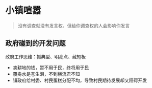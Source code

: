 # 小镇喧嚣
> 没有调查就没有发言权，但给你调查权的人会影响你发言

## 政府碰到的开发问题
政府工作思维：抓典型、明亮点、藏短板

- 卖耕地的钱，暂不用于民，终将用于民
- 覆舟水是苍生泪，不到横流君不知
- 镇政府给村委、村民蛋糕分配不均，导致村民期待发展却又阻碍开发